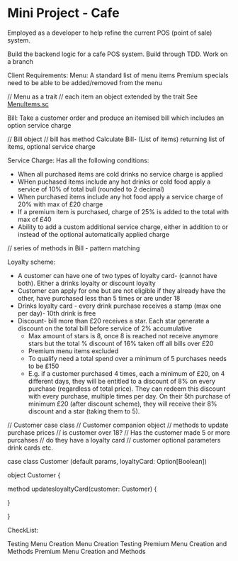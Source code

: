 # Mini Project - Cafe

Employed as a developer to help refine the current POS (point of sale) system. 

Build the backend logic for a cafe POS system. 
Build through TDD. 
Work on a branch 

Client Requirements: 
Menu: 
A standard list of menu items 
Premium specials need to be able to be added/removed from the menu

// Menu as a trait
// each item an object extended by the trait
See [MenuItems.sc](MenuItems.sc)



Bill: 
Take a customer order and produce an itemised bill which includes an option service charge

// Bill object
// bill has method Calculate Bill- (List of items) returning list of items, optional service charge

Service Charge: 
Has all the following conditions: 
- When all purchased items are cold drinks no service charge is applied 
- WHen puchased items include any hot drinks or cold food apply a service of 10% of total bull (rounded to 2 decimal)
- When purchased items include any hot food apply a service charge of 20% with max of £20 charge
- If a premium item is purchased, charge of 25% is added to the total with max of £40
- Ability to add a custom additional service charge, either in addition to or instead of the optional automatically applied charge

// series of methods in Bill - pattern matching

Loyalty scheme: 
- A customer can have one of two types of loyalty card- (cannot have both). Either a drinks loyalty or discount loyalty
- Customer can apply for one but are not eligible if they already have the other, have purchased less than 5 times or are under 18 
- Drinks loyalty card - every drink purchase receives a stamp (max one per day)- 10th drink is free
- Discount- bill more than £20 receives a star. Each star generate a discount on the total bill before service of 2% accumulative
  - Max amount of stars is 8, once 8 is reached not receive anymore stars but the total % discount of 16% taken off all bills over £20
  - Premium menu items excluded
  - To qualify need a total spend over a minimum of 5 purchases needs to be £150
  - E.g. if a customer purchased 4 times, each a minimum of £20, on 4 different
    days, they will be entitled to a discount of 8% on every purchase (regardless of
    total price). They can redeem this discount with every purchase, multiple times
    per day. On their 5th purchase of minimum £20 (after discount scheme), they
    will receive their 8% discount and a star (taking them to 5).

// Customer case class 
// Customer companion object
// methods to update purchase prices
// is customer over 18? 
// Has the customer made 5 or more purcahses
// do they have a loyalty card
// customer optional parameters drink cards etc. 


case class Customer (default params, loyaltyCard: Option[Boolean])

object Customer { 


method updatesloyaltyCard(customer: Customer) {

}

}



CheckList: 

Testing Menu Creation
Menu Creation 
Testing Premium Menu Creation and Methods
Premium Menu Creation and Methods